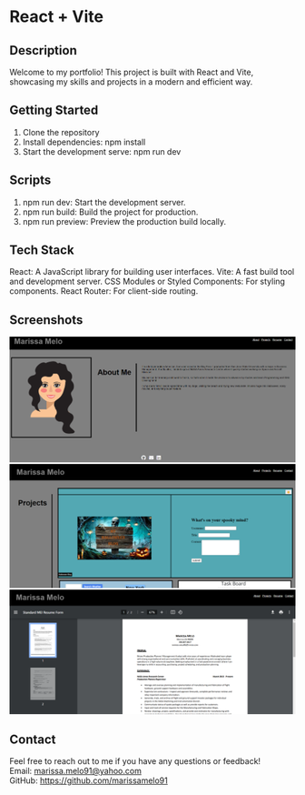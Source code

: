 # React + Vite

## Description
Welcome to my portfolio! This project is built with React and Vite, showcasing my skills and projects in a modern and efficient way.

## Getting Started
1. Clone the repository
2. Install dependencies: npm install
3. Start the development serve: npm run dev

## Scripts
1. npm run dev: Start the development server.
2. npm run build: Build the project for production.
3. npm run preview: Preview the production build locally.

## Tech Stack
React: A JavaScript library for building user interfaces.
Vite: A fast build tool and development server.
CSS Modules or Styled Components: For styling components.
React Router: For client-side routing.

## Screenshots
![screen shot](./public/Aboutme.png)
![screen shot](./public/Projects.png)
![screen shot](./public/Resume.png)

## Contact
Feel free to reach out to me if you have any questions or feedback! </br>
Email: marissa.melo91@yahoo.com </br>
GitHub: https://github.com/marissamelo91 </br>


